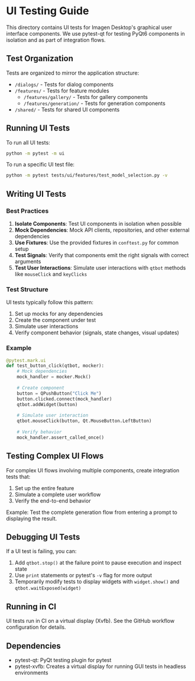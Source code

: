 # UI Testing Guide

This directory contains UI tests for Imagen Desktop's graphical user interface components. We use pytest-qt for testing PyQt6 components in isolation and as part of integration flows.

## Test Organization

Tests are organized to mirror the application structure:

- `/dialogs/` - Tests for dialog components
- `/features/` - Tests for feature modules
  - `/features/gallery/` - Tests for gallery components
  - `/features/generation/` - Tests for generation components
- `/shared/` - Tests for shared UI components

## Running UI Tests

To run all UI tests:

```bash
python -m pytest -m ui
```

To run a specific UI test file:

```bash
python -m pytest tests/ui/features/test_model_selection.py -v
```

## Writing UI Tests

### Best Practices

1. **Isolate Components**: Test UI components in isolation when possible
2. **Mock Dependencies**: Mock API clients, repositories, and other external dependencies
3. **Use Fixtures**: Use the provided fixtures in `conftest.py` for common setup
4. **Test Signals**: Verify that components emit the right signals with correct arguments
5. **Test User Interactions**: Simulate user interactions with `qtbot` methods like `mouseClick` and `keyClicks`

### Test Structure

UI tests typically follow this pattern:

1. Set up mocks for any dependencies
2. Create the component under test
3. Simulate user interactions
4. Verify component behavior (signals, state changes, visual updates)

### Example

```python
@pytest.mark.ui
def test_button_click(qtbot, mocker):
    # Mock dependencies
    mock_handler = mocker.Mock()
    
    # Create component
    button = QPushButton("Click Me")
    button.clicked.connect(mock_handler)
    qtbot.addWidget(button)
    
    # Simulate user interaction
    qtbot.mouseClick(button, Qt.MouseButton.LeftButton)
    
    # Verify behavior
    mock_handler.assert_called_once()
```

## Testing Complex UI Flows

For complex UI flows involving multiple components, create integration tests that:

1. Set up the entire feature
2. Simulate a complete user workflow
3. Verify the end-to-end behavior

Example: Test the complete generation flow from entering a prompt to displaying the result.

## Debugging UI Tests

If a UI test is failing, you can:

1. Add `qtbot.stop()` at the failure point to pause execution and inspect state
2. Use `print` statements or pytest's `-v` flag for more output
3. Temporarily modify tests to display widgets with `widget.show()` and `qtbot.waitExposed(widget)`

## Running in CI

UI tests run in CI on a virtual display (Xvfb). See the GitHub workflow configuration for details.

## Dependencies

- pytest-qt: PyQt testing plugin for pytest
- pytest-xvfb: Creates a virtual display for running GUI tests in headless environments